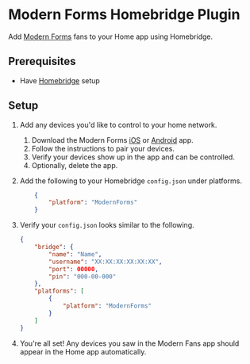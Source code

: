 # Modern Forms Homebridge Plugin

Add [Modern Forms](https://modernforms.com) fans to your Home app using Homebridge.

## Prerequisites

- Have [Homebridge](https://homebridge.io) setup

## Setup

1. Add any devices you'd like to control to your home network.
    1. Download the Modern Forms [iOS](https://apps.apple.com/us/app/modern-forms/id1425046298) or [Android](https://play.google.com/store/apps/details?id=com.WAC.PlayStore.ModernForms&hl=en_US) app.
    1. Follow the instructions to pair your devices.
    1. Verify your devices show up in the app and can be controlled.
    1. Optionally, delete the app.

1. Add the following to your Homebridge `config.json` under platforms.

    ```json
        {
            "platform": "ModernForms"
        }
    ```

1. Verify your `config.json` looks similar to the following.

    ```json
    {
        "bridge": {
            "name": "Name",
            "username": "XX:XX:XX:XX:XX:XX",
            "port": 00000,
            "pin": "000-00-000"
        },
        "platforms": [
            {
                "platform": "ModernForms"
            }
        ]
    }
    ```

1. You're all set! Any devices you saw in the Modern Fans app should appear in the Home app automatically.


